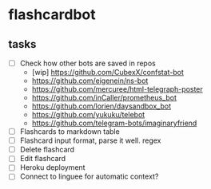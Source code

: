 # flashcardbot

## tasks

* [ ] Check how other bots are saved in repos
  * [wip] <https://github.com/CubexX/confstat-bot>
  * <https://github.com/eigenein/ns-bot>
  * <https://github.com/mercuree/html-telegraph-poster>
  * <https://github.com/inCaller/prometheus_bot>
  * <https://github.com/lorien/daysandbox_bot>
  * <https://github.com/yukuku/telebot>
  * <https://github.com/telegram-bots/imaginaryfriend>
* [ ] Flashcards to markdown table
* [ ] Flashcard input format, parse it well. regex
* [ ] Delete flashcard
* [ ] Edit flashcard
* [ ] Heroku deployment
* [ ] Connect to linguee for automatic context?

